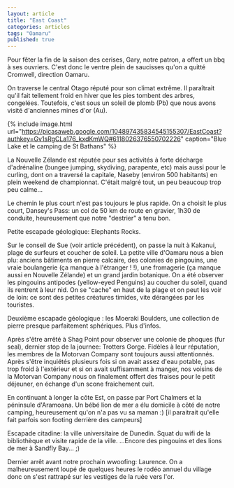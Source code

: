 ```yaml
---
layout: article
title: "East Coast"
categories: articles
tags: "Oamaru"
published: true
---
```


Pour fêter la fin de la saison des cerises, Gary, notre patron, a offert un bbq à ses ouvriers. C'est donc le ventre plein de saucisses qu'on a quitté Cromwell, direction Oamaru.

On traverse le central Otago réputé pour son climat extrême. Il paraîtrait qu'il fait tellement froid en hiver que les pies tombent des arbres, congelées. Toutefois, c'est sous un soleil de plomb (Pb) que nous avons visité d'anciennes mines d'or (Au). 

{% include image.html url="https://picasaweb.google.com/104897435834545155307/EastCoast?authkey=Gv1sRgCLa176_kxdKmWQ#6118026376550702226" caption="Blue Lake et le camping de St Bathans" %}



La Nouvelle Zélande est réputée pour ses activités à forte décharge d'adrénaline (bungee jumping, skydiving, parapente, etc) mais aussi pour le curling, dont on a traversé la capitale, Naseby (environ 500 habitants) en plein weekend de championnat. C'était malgré tout, un peu beaucoup trop peu calme... 

Le chemin le plus court n'est pas toujours le plus rapide. On a choisit le plus court, Dansey's Pass: un col de 50 km de route en gravier, 1h30 de conduite, heureusement que notre "destrier" a tenu bon.

Petite escapade géologique: Elephants Rocks.

Sur le conseil de Sue (voir article précédent), on passe la nuit à Kakanui, plage de surfeurs et coucher de soleil. La petite ville d'Oamaru nous a bien plu: anciens bâtiments en pierre calcaire, des colonies de pingouins, une vraie boulangerie (ça manque à l'étranger ! !), une fromagerie (ça manque aussi en Nouvelle Zélande) et un grand jardin botanique. On a été observer les pingouins antipodes (yellow-eyed Penguins) au coucher du soleil, quand ils rentrent à leur nid. On se "cache" en haut de la plage et on peut les voir de loin: ce sont des petites créatures timides, vite dérangées par les touristes.

Deuxième escapade géologique : les Moeraki Boulders, une collection de pierre presque parfaitement sphériques. Plus d'infos. 

Après s'être arrêté à Shag Point pour observer une colonie de phoques (fur seal), dernier stop de la journee: Trotters Gorge. Fidèles à leur réputation, les membres de la Motorvan Company sont toujours aussi attentionnés. Après s'être inquiétés plusieurs fois si on avait assez d'eau potable, pas trop froid à l'extérieur et si on avait suffisamment à manger, nos voisins de la Motorvan Company nous on finalement offert des fraises pour le petit déjeuner, en échange d'un scone fraichement cuit.

En continuant à longer la côte Est, on passe par Port Chalmers et la péninsule d'Aramoana. Un bébé lion de mer a élu domicile à côté de notre camping, heureusement qu'on n'a pas vu sa maman :) [il paraitrait qu'elle fait parfois son footing derrière des campeurs]

Escapade citadine: la ville universitaire de Dunedin. Squat du wifi de la bibliothèque et visite rapide de la ville. ...Encore des pingouins et des lions de mer à Sandfly Bay... ;)

Dernier arrêt avant notre prochain wwoofing: Laurence. On a malheureusement loupé de quelques heures le rodéo annuel du village donc on s'est rattrapé sur les vestiges de la ruée vers l'or.




